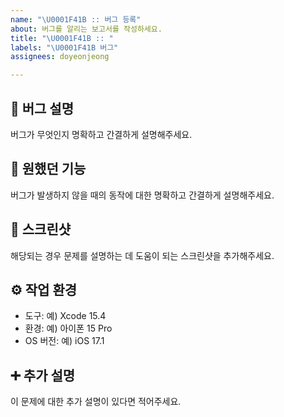 ```yaml
---
name: "\U0001F41B :: 버그 등록"
about: 버그를 알리는 보고서를 작성하세요.
title: "\U0001F41B :: "
labels: "\U0001F41B 버그"
assignees: doyeonjeong

---
```


## 🐞 버그 설명
버그가 무엇인지 명확하고 간결하게 설명해주세요.

## 🧐 원했던 기능
버그가 발생하지 않을 때의 동작에 대한 명확하고 간결하게 설명해주세요.

## 📸 스크린샷
해당되는 경우 문제를 설명하는 데 도움이 되는 스크린샷을 추가해주세요.

## ⚙️ 작업 환경
 - 도구: 예) Xcode 15.4
 - 환경: 예) 아이폰 15 Pro
 - OS 버전: 예) iOS 17.1

## ➕ 추가 설명
이 문제에 대한 추가 설명이 있다면 적어주세요.

